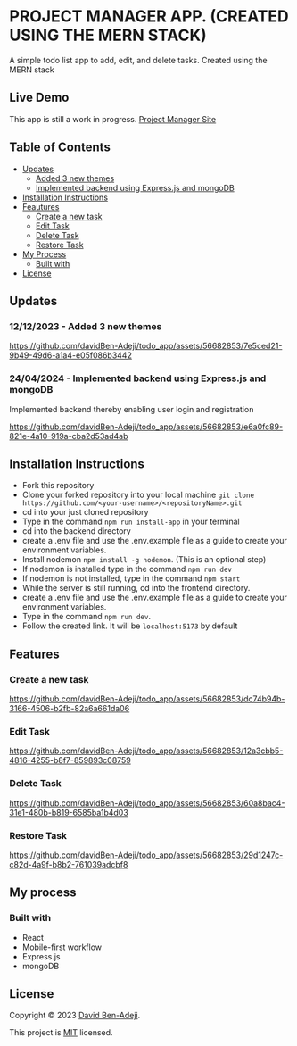 # PROJECT MANAGER APP. (CREATED USING THE MERN STACK)

A simple todo list app to add, edit, and delete tasks. Created using the MERN stack

## Live Demo

This app is still a work in progress. [Project Manager Site](https://project-manager-client-9tmk.onrender.com/)

## Table of Contents

- [Updates](#updates)
  - [Added 3 new themes](#themes)
  - [Implemented backend using Express.js and mongoDB](#implementedBackend)
- [Installation Instructions](#installation-instructions)
- [Feautures](#features)
  - [Create a new task](#create-a-new-task)
  - [Edit Task](#edit-task)
  - [Delete Task](#delete-task)
  - [Restore Task](#restore-task)
- [My Process](#my-process)
  - [Built with](#built-with)
- [License](#license)

## Updates

### 12/12/2023 - Added 3 new themes <a name="themes"></a>

https://github.com/davidBen-Adeji/todo_app/assets/56682853/7e5ced21-9b49-49d6-a1a4-e05f086b3442

### 24/04/2024 - Implemented backend using Express.js and mongoDB <a name="implementedBackend"></a>

Implemented backend thereby enabling user login and registration

https://github.com/davidBen-Adeji/todo_app/assets/56682853/e6a0fc89-821e-4a10-919a-cba2d53ad4ab

## Installation Instructions

- Fork this repository
- Clone your forked repository into your local machine `git clone https://github.com/<your-username>/<repositoryName>.git`
- cd into your just cloned repository
- Type in the command `npm run install-app` in your terminal
- cd into the backend directory
- create a .env file and use the .env.example file as a guide to create your environment variables.
- Install nodemon `npm install -g nodemon`. (This is an optional step)
- If nodemon is installed type in the command `npm run dev`
- If nodemon is not installed, type in the command `npm start`
- While the server is still running, cd into the frontend directory.
- create a .env file and use the .env.example file as a guide to create your environment variables.
- Type in the command `npm run dev`.
- Follow the created link. It will be `localhost:5173` by default

## Features

### Create a new task

https://github.com/davidBen-Adeji/todo_app/assets/56682853/dc74b94b-3166-4506-b2fb-82a6a661da06

### Edit Task

https://github.com/davidBen-Adeji/todo_app/assets/56682853/12a3cbb5-4816-4255-b8f7-859893c08759

### Delete Task

https://github.com/davidBen-Adeji/todo_app/assets/56682853/60a8bac4-31e1-480b-b819-6585ba1b4d03

### Restore Task

https://github.com/davidBen-Adeji/todo_app/assets/56682853/29d1247c-c82d-4a9f-b8b2-761039adcbf8

## My process

### Built with

- React
- Mobile-first workflow
- Express.js
- mongoDB

## License

Copyright © 2023 [David Ben-Adeji](https://github.com/davidBen-Adeji/todo_app/).

This project is [MIT](./LICENSE) licensed.
